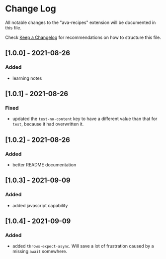 # Change Log

All notable changes to the "ava-recipes" extension will be documented in this file.

Check [Keep a Changelog](http://keepachangelog.com/) for recommendations on how to structure this file.

## [1.0.0] - 2021-08-26
### Added
- learning notes

## [1.0.1] - 2021-08-26
### Fixed
- updated the `test-no-content` key to have a different value than that for `test`, because it had overwritten it.

## [1.0.2] - 2021-08-26
### Added
- better README documentation

## [1.0.3] - 2021-09-09
### Added
- added javascript capability

## [1.0.4] - 2021-09-09
### Added
- added `throws-expect-async`. Will save a lot of frustration caused by a missing `await` somewhere.
